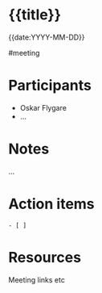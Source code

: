 # {{title}}
{{date:YYYY-MM-DD}}

#meeting 

# Participants
- Oskar Flygare
- ...

# Notes

...

# Action items

```
- [ ]
```

# Resources
Meeting links etc
